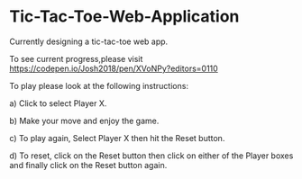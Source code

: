 # Tic-Tac-Toe-Web-Application
Currently designing a tic-tac-toe web app.

To see current progress,please visit https://codepen.io/Josh2018/pen/XVoNPy?editors=0110



To play please look at the following instructions:

a) Click to select Player X.

b) Make your move and enjoy the game.

c) To play again, Select Player X then hit the Reset button.

d) To reset, click on the Reset button then click on either of the Player boxes and finally click on the Reset button again.
